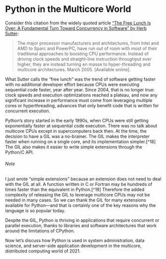 # Python in the Multicore World

Consider this citation from the widely quoted article [“The Free Lunch Is Over: A Fundamental Turn Toward Concurrency in Software” by Herb Sutter](https://fpy.li/19-29):

> The major processor manufacturers and architectures, from Intel and AMD to Sparc and PowerPC, have run out of room with most of their traditional approaches to boosting CPU performance. Instead of driving clock speeds and straight-line instruction throughput ever higher, they are instead turning en masse to hyper-threading and multicore architectures. March 2005. [Available online].

What Sutter calls the “free lunch” was the trend of software getting faster with no additional developer effort because CPUs were executing sequential code faster, year after year. Since 2004, that is no longer true: clock speeds and execution optimizations reached a plateau, and now any significant increase in performance must come from leveraging multiple cores or hyperthreading, advances that only benefit code that is written for concurrent execution.

Python’s story started in the early 1990s, when CPUs were still getting exponentially faster at sequential code execution. There was no talk about multicore CPUs except in supercomputers back then. At the time, the decision to have a GIL was a no-brainer. The GIL makes the interpreter faster when running on a single core, and its implementation simpler.[^18] The GIL also makes it easier to write simple extensions through the Python/C API.

###### Note

I just wrote “simple extensions” because an extension does not need to deal with the GIL at all. A function written in C or Fortran may be hundreds of times faster than the equivalent in Python.[^19] Therefore the added complexity of releasing the GIL to leverage multicore CPUs may not be needed in many cases. So we can thank the GIL for many extensions available for Python—and that is certainly one of the key reasons why the language is so popular today.

Despite the GIL, Python is thriving in applications that require concurrent or parallel execution, thanks to libraries and software architectures that work around the limitations of CPython.

Now let’s discuss how Python is used in system administration, data science, and server-side application development in the multicore, distributed computing world of 2021.